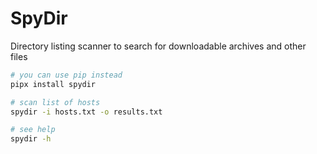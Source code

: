# SpyDir

Directory listing scanner to search for downloadable archives and other files

```bash
# you can use pip instead
pipx install spydir

# scan list of hosts
spydir -i hosts.txt -o results.txt

# see help
spydir -h
```
